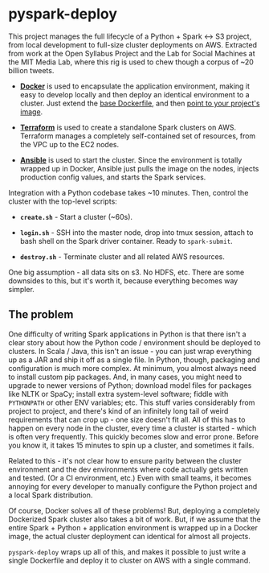 
# pyspark-deploy

This project manages the full lifecycle of a Python + Spark <-> S3 project, from local development to full-size cluster deployments on AWS. Extracted from work at the Open Syllabus Project and the Lab for Social Machines at the MIT Media Lab, where this rig is used to chew though a corpus of ~20 billion tweets.

- [**Docker**](https://www.docker.com/) is used to encapsulate the application environment, making it easy to develop locally and then deploy an identical environment to a cluster. Just extend the [base Dockerfile](docker/Dockerfile), and then [point to your project's image](config/ansible/local.yml.changeme#L5).

- [**Terraform**](https://www.terraform.io/) is used to create a standalone Spark clusters on AWS. Terraform manages a completely self-contained set of resources, from the VPC up to the EC2 nodes.

- [**Ansible**](https://www.ansible.com/) is used to start the cluster. Since the environment is totally wrapped up in Docker, Ansible just pulls the image on the nodes, injects production config values, and starts the Spark services.

Integration with a Python codebase takes ~10 minutes. Then, control the cluster with the top-level scripts:

- **`create.sh`** - Start a cluster (~60s).

- **`login.sh`** - SSH into the master node, drop into tmux session, attach to bash shell on the Spark driver container. Ready to `spark-submit`.

- **`destroy.sh`** - Terminate cluster and all related AWS resources.

One big assumption - all data sits on s3. No HDFS, etc. There are some downsides to this, but it's worth it, because everything becomes way simpler.

## The problem

One difficulty of writing Spark applications in Python is that there isn't a clear story about how the Python code / environment should be deployed to clusters. In Scala / Java, this isn't an issue - you can just wrap everything up as a JAR and ship it off as a single file. In Python, though, packaging and configuration is much more complex. At minimum, you almost always need to install custom pip packages. And, in many cases, you might need to upgrade to newer versions of Python; download model files for packages like NLTK or SpaCy; install extra system-level software; fiddle with `PYTHONPATH` or other ENV variables; etc. This stuff varies considerably from project to project, and there's kind of an infinitely long tail of weird requirements that can crop up - one size doesn't fit all. All of this has to happen on every node in the cluster, every time a cluster is started - which is often very frequently. This quickly becomes slow and error prone. Before you know it, it takes 15 minutes to spin up a cluster, and sometimes it fails.

Related to this - it's not clear how to ensure parity between the cluster environment and the dev environments where code actually gets written and tested. (Or a CI environment, etc.) Even with small teams, it becomes annoying for every developer to manually configure the Python project and a local Spark distribution.

Of course, Docker solves all of these problems! But, deploying a completely Dockerized Spark cluster also takes a bit of work. But, if we assume that the entire Spark + Python + application environment is wrapped up in a Docker image, the actual cluster deployment can identical for almost all projects.

`pyspark-deploy` wraps up all of this, and makes it possible to just write a single Dockerfile and deploy it to cluster on AWS with a single command.
